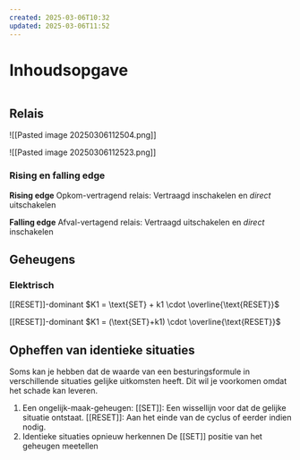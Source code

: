```yaml
---
created: 2025-03-06T10:32
updated: 2025-03-06T11:52
---
```


# Inhoudsopgave

```toc
```

##  Relais

![[Pasted image 20250306112504.png]]

![[Pasted image 20250306112523.png]]

### Rising en falling edge
**Rising edge**
Opkom-vertragend relais: Vertraagd inschakelen en *direct* uitschakelen

**Falling edge**
Afval-vertagend relais:  Vertraagd uitschakelen en *direct* inschakelen

## Geheugens 
### Elektrisch

[[RESET]]-dominant
$K1 = \text{SET} + k1 \cdot \overline{\text{RESET}}$

[[RESET]]-dominant
$K1 = (\text{SET}+k1) \cdot \overline{\text{RESET}}$ 

## Opheffen van identieke situaties

Soms kan je hebben dat de waarde van een besturingsformule in verschillende situaties gelijke uitkomsten heeft. Dit wil je voorkomen omdat het schade kan leveren.

1. Een ongelijk-maak-geheugen:
	[[SET]]: Een wissellijn voor dat de gelijke situatie ontstaat.
	 [[RESET]]: Aan het einde van de cyclus of eerder indien nodig.
2. Identieke situaties opnieuw herkennen
	De [[SET]] positie van het geheugen meetellen
